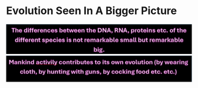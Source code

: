 # Evolution Seen In A Bigger Picture

![differences remarkable big 1 zwart.png](/differences%20remarkable%20big%201%20zwart.png)![mankind contributes to its own.png](/mankind%20contributes%20to%20its%20own.png)
